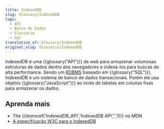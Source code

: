 ```yaml
---
title: IndexedDB
slug: Glossary/IndexedDB
tags:
  - API
  - Banco de Dados
  - Glossário
  - Sql
translation_of: Glossary/IndexedDB
original_slug: Glossario/IndexedDB
---
```

IndexedDB é uma {{glossary("API")}} de web para armazenar volumosas estruturas de dados dentro dos navegadores e indexá-los para buscas de alta performance. Sendo um [RDBMS](https://en.wikipedia.org/wiki/Relational_database_management_system) baseado em {{glossary("SQL")}}, IndexedDB é um sistema de banco de dados transacionais. Porém ele usa objetos {{glossary("JavaScript")}} ao invés de tabelas em colunas fixas para armazenar os dados.

## Aprenda mais

- The {{domxref('IndexedDB_API','IndexedDB API','',1)}} no MDN
- [A especificação W3C para o IndexedDB](https://w3c.github.io/IndexedDB/)
